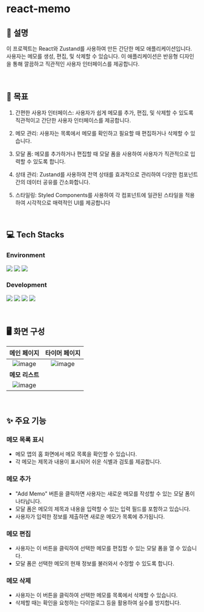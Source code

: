 # react-memo

## 💬 설명

이 프로젝트는 React와 Zustand를 사용하여 만든 간단한 메모 애플리케이션입니다. 사용자는 메모를 생성, 편집, 및 삭제할 수 있습니다. 이 애플리케이션은 반응형 디자인을 통해 깔끔하고 직관적인 사용자 인터페이스를 제공합니다.

&nbsp;

## 🎯 목표

1. 간편한 사용자 인터페이스: 사용자가 쉽게 메모를 추가, 편집, 및 삭제할 수 있도록 직관적이고 간단한 사용자 인터페이스를 제공합니다.

2. 메모 관리: 사용자는 목록에서 메모를 확인하고 필요할 때 편집하거나 삭제할 수 있습니다.

3. 모달 폼: 메모를 추가하거나 편집할 때 모달 폼을 사용하여 사용자가 직관적으로 입력할 수 있도록 합니다.

4. 상태 관리: Zustand를 사용하여 전역 상태를 효과적으로 관리하여 다양한 컴포넌트 간의 데이터 공유를 간소화합니다.

5. 스타일링: Styled Components를 사용하여 각 컴포넌트에 일관된 스타일을 적용하여 시각적으로 매력적인 UI를 제공합니다

&nbsp;

## 💻 Tech Stacks

### Environment

<img src="https://img.shields.io/badge/visualstudiocode-007ACC?style=for-the-badge&logo=visualstudiocode&logoColor=white"> <img src="https://img.shields.io/badge/git-F05032?style=for-the-badge&logo=git&logoColor=white"> <img src="https://img.shields.io/badge/github-181717?style=for-the-badge&logo=github&logoColor=white">

### Development

<img src="https://img.shields.io/badge/javascript-F7DF1E?style=for-the-badge&logo=javascript&logoColor=white"> <img src="https://img.shields.io/badge/React-20232A?style=for-the-badge&logo=React&logoColor=61DAFB"> <img src="https://img.shields.io/badge/zustand-2361DAFB?style=for-the-badge&logo=React&logoColor=white"> <img src="https://img.shields.io/badge/styled components-DB7093?style=for-the-badge&logo=styledcomponents&logoColor=white">

&nbsp;

## 🖥️ 화면 구성

| 메인 페이지 | 타이머 페이지 |
|:-----------:|:-------------:|
|![image](https://github.com/kmseunh/react-checklist/assets/105186724/77e6bbf6-a092-4396-973c-d3d701522922)|![image](https://github.com/kmseunh/react-checklist/assets/105186724/886d939b-8185-42c5-8b3b-8df2b1174baa)
|**메모 리스트**|
![image](https://github.com/kmseunh/react-checklist/assets/105186724/345d1bc6-f806-4b44-9bcc-a4a5fc630131)|

&nbsp;

## ✨ 주요 기능

### 메모 목록 표시
- 메모 앱의 홈 화면에서 메모 목록을 확인할 수 있습니다.
- 각 메모는 제목과 내용이 표시되어 쉬운 식별과 검토를 제공합니다.

### 메모 추가

- "Add Memo" 버튼을 클릭하면 사용자는 새로운 메모를 작성할 수 있는 모달 폼이 나타납니다.
- 모달 폼은 메모의 제목과 내용을 입력할 수 있는 입력 필드를 포함하고 있습니다.
- 사용자가 입력한 정보를 제출하면 새로운 메모가 목록에 추가됩니다.

### 메모 편집

- 사용자는 이 버튼을 클릭하여 선택한 메모를 편집할 수 있는 모달 폼을 열 수 있습니다.
- 모달 폼은 선택한 메모의 현재 정보를 불러와서 수정할 수 있도록 합니다.

### 메모 삭제

- 사용자는 이 버튼을 클릭하여 선택한 메모를 목록에서 삭제할 수 있습니다.
- 삭제할 때는 확인을 요청하는 다이얼로그 등을 활용하여 실수를 방지합니다.
